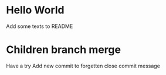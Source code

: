 # Hello World
Add some texts to README

# Children branch merge
Have a try
Add new commit to forgetten close commit message
